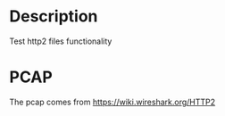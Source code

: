 # Description

Test http2 files functionality

# PCAP

The pcap comes from https://wiki.wireshark.org/HTTP2
